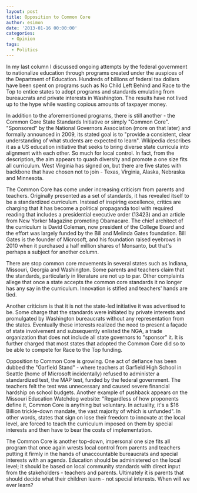 ```yaml
---
layout: post
title: Opposition to Common Core
author: esimon
date: '2013-01-16 00:00:00'
categories:
  - Opinion
tags:
  - Politics
---
```

In my last column I discussed ongoing attempts by the federal government to nationalize education through programs created under the auspices of the Department of Education. Hundreds of billions of federal tax dollars have been spent on programs such as No Child Left Behind and Race to the Top to entice states to adopt programs and standards emulating from bureaucrats and private interests in Washington. The results have not lived up to the hype while wasting copious amounts of taxpayer money. 

In addition to the aforementioned programs, there is still another - the Common Core State Standards Initiative or simply "Common Core". "Sponsored" by the National Governors Association (more on that later) and formally announced in 2009, its stated goal is to "provide a consistent, clear understanding of what students are expected to learn". Wikipedia describes it as a US education initiative that seeks to bring diverse state curricula into alignment with each other. So much for local control. In fact, from the description, the aim appears to quash diversity and promote a one size fits all curriculum. West Virginia has signed on, but there are five states with backbone that have chosen not to join - Texas, Virginia, Alaska, Nebraska and Minnesota. 

The Common Core has come under increasing criticism from parents and teachers. Originally presented as a set of standards, it has revealed itself to be a standardized curriculum. Instead of inspiring excellence, critics are charging that it has become a political propaganda tool with required reading that includes a presidential executive order (13423) and an article from New Yorker Magazine promoting Obamacare. The chief architect of the curriculum is David Coleman, now president of the College Board and the effort was largely funded by the Bill and Melinda Gates foundation. Bill Gates is the founder of Microsoft, and his foundation raised eyebrows in 2010 when it purchased a half million shares of Monsanto, but that's perhaps a subject for another column. 

There are stop common core movements in several states such as Indiana, Missouri, Georgia and Washington. Some parents and teachers claim that the standards, particularly in literature are not up to par. Other complaints allege that once a state accepts the common core standards it no longer has any say in the curriculum. Innovation is stifled and teachers' hands are tied. 

Another criticism is that it is not the state-led initiative it was advertised to be. Some charge that the standards were initiated by private interests and promulgated by Washington bureaucrats without any representation from the states. Eventually these interests realized the need to present a façade of state involvement and subsequently enlisted the NGA, a trade organization that does not include all state governors to "sponsor" it. It is further charged that most states that adopted the Common Core did so to be able to compete for Race to the Top funding. 

Opposition to Common Core is growing. One act of defiance has been dubbed the "Garfield Stand" - where teachers at Garfield High School in Seattle (home of Microsoft incidentally) refused to administer a standardized test, the MAP test, funded by the federal government. The teachers felt the test was unnecessary and caused severe financial hardship on school budgets. Another example of pushback appears on the Missouri Education Watchdog website: "Regardless of how proponents define it, Common Core is anything but voluntary. In actuality, it's a $16 Billion trickle-down mandate, the vast majority of which is unfunded". In other words, states that sign on lose their freedom to innovate at the local level, are forced to teach the curriculum imposed on them by special interests and then have to bear the costs of implementation. 

The Common Core is another top-down, impersonal one size fits all program that once again wrests local control from parents and teachers putting it firmly in the hands of unaccountable bureaucrats and special interests with an agenda. Education should be administered on the local level; it should be based on local community standards with direct input from the stakeholders - teachers and parents. Ultimately it is parents that should decide what their children learn - not special interests. When will we ever learn? 

